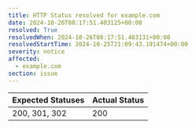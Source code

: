 ```yaml
---
title: HTTP Status resolved for example.com
date: 2024-10-26T08:17:51.403125+00:00
resolved: True
resolvedWhen: 2024-10-26T08:17:51.403131+00:00
resolvedStartTime: 2024-10-25T21:09:43.191474+00:00
severity: notice
affected:
  - example.com
section: issue
---
```


| Expected Statuses | Actual Status  |
|-------------------|----------------|
| 200, 301, 302 | 200 |
